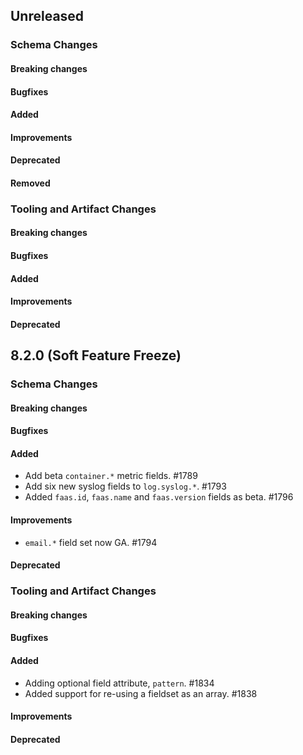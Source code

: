 <!-- When adding an entry to the Changelog:

- Please follow the Keep a Changelog: http://keepachangelog.com/ guidelines.
- Please insert your changelog line ordered by PR ID.
- Make sure you add your entry to the correct section (schema or tooling).

Thanks, you're awesome :-) -->

## Unreleased

### Schema Changes

#### Breaking changes

#### Bugfixes

#### Added

#### Improvements

#### Deprecated

#### Removed

### Tooling and Artifact Changes

#### Breaking changes

#### Bugfixes

#### Added

#### Improvements

#### Deprecated

## 8.2.0 (Soft Feature Freeze)

### Schema Changes

#### Breaking changes

#### Bugfixes

#### Added

* Add beta `container.*` metric fields. #1789
* Add six new syslog fields to `log.syslog.*`. #1793
* Added `faas.id`, `faas.name` and `faas.version` fields as beta. #1796

#### Improvements

* `email.*` field set now GA. #1794

#### Deprecated

### Tooling and Artifact Changes

#### Breaking changes

#### Bugfixes

#### Added

* Adding optional field attribute, `pattern`. #1834
* Added support for re-using a fieldset as an array. #1838

#### Improvements

#### Deprecated

<!-- All empty sections:

## Unreleased

### Schema Changes

#### Breaking changes

#### Bugfixes

#### Added

#### Improvements

#### Deprecated

### Tooling and Artifact Changes

#### Breaking changes

#### Bugfixes

#### Added

#### Improvements

#### Deprecated

-->
